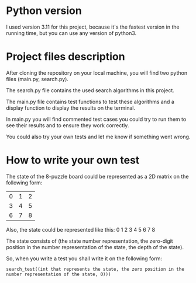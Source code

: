 # Python version

I used version 3.11 for this project, because it's the fastest version in the running time, but you can use any version of python3.

# Project files description

After cloning the repository on your local machine, you will find two python files (main.py, search.py).

The search.py file contains the used search algorithms in this project.

The main.py file contains test functions to test these algorithms and a display function to display the results on the terminal.

In main.py you will find commented test cases you could try to run them to see their results and to ensure they work correctly.

You could also try your own tests and let me know if something went wrong.

# How to write your own test

The state of the 8-puzzle board could be represented as a 2D matrix on the following form: 

|   |   |   |
|---|---|---|
| 0 | 1 | 2 |
| 3 | 4 | 5 |
| 6 | 7 | 8 |

Also, the state could be represented like this: 0 1 2 3 4 5 6 7 8

The state consists of (the state number representation, the zero-digit position in the number representation of the state, the depth of the state).

So, when you write a test you shall write it on the following form:

`search_test((int that represents the state, the zero position in the number representation of the state, 0)))`
